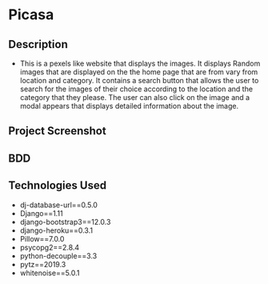 # Picasa

## Description

- This is a pexels like website that displays the images. It displays Random images that are displayed on the the home page that are from vary from location and category. It contains a search button that allows the user to search for the images of their choice according to the location and the category that they please. The user can also click on the image and a modal appears that displays detailed information about the image.

## Project Screenshot

## BDD

## Technologies Used

- dj-database-url==0.5.0
- Django==1.11
- django-bootstrap3==12.0.3
- django-heroku==0.3.1
- Pillow==7.0.0
- psycopg2==2.8.4
- python-decouple==3.3
- pytz==2019.3
- whitenoise==5.0.1
